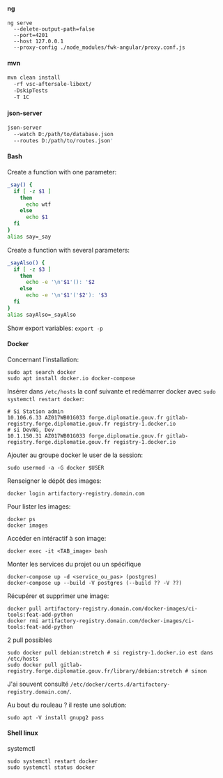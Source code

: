 #### ng
```shell
ng serve 
  --delete-output-path=false 
  --port=4201 
  --host 127.0.0.1 
  --proxy-config ./node_modules/fwk-angular/proxy.conf.js
```

#### mvn
```bash
mvn clean install 
  -rf vsc-aftersale-libext/ 
  -DskipTests 
  -T 1C
```

#### json-server
```bash
json-server 
  --watch D:/path/to/database.json 
  --routes D:/path/to/routes.json'
```

#### Bash
Create a function with one parameter:
```bash
_say() {
  if [ -z $1 ]
    then
      echo wtf
    else
      echo $1
  fi
}
alias say=_say
```

Create a function with several parameters:
```bash
_sayAlso() {
  if [ -z $3 ]
    then
      echo -e '\n'$1'(): '$2
    else
      echo -e '\n'$1'('$2'): '$3
  fi
}
alias sayAlso=_sayAlso
```

Show export variables: `export -p`

#### Docker
Concernant l'installation:
```
sudo apt search docker
sudo apt install docker.io docker-compose
```

Insérer dans `/etc/hosts` la conf suivante et redémarrer docker avec `sudo systemctl restart docker`:
```
# Si Station admin
10.106.6.33	AZ017WB01G033 forge.diplomatie.gouv.fr gitlab-registry.forge.diplomatie.gouv.fr registry-1.docker.io
# si DevNG, Dev
10.1.150.31	AZ017WB01G033 forge.diplomatie.gouv.fr gitlab-registry.forge.diplomatie.gouv.fr registry-1.docker.io
```

Ajouter au groupe docker le user de la session:
```
sudo usermod -a -G docker $USER
```

Renseigner le dépôt des images: 
```
docker login artifactory-registry.domain.com
```

Pour lister les images: 
```
docker ps
docker images
```

Accéder en intéractif à son image:
```
docker exec -it <TAB_image> bash
```

Monter les services du projet ou un spécifique
```
docker-compose up -d <service_ou_pas> (postgres)
docker-compose up --build -V postgres (--build ?? -V ??)
```

Récupérer et supprimer une image:
```
docker pull artifactory-registry.domain.com/docker-images/ci-tools:feat-add-python
docker rmi artifactory-registry.domain.com/docker-images/ci-tools:feat-add-python
```

2 pull possibles
```
sudo docker pull debian:stretch # si registry-1.docker.io est dans /etc/hosts
sudo docker pull gitlab-registry.forge.diplomatie.gouv.fr/library/debian:stretch # sinon
```

J'ai souvent consulté `/etc/docker/certs.d/artifactory-registry.domain.com/`.

Au bout du rouleau ? il reste une solution:
```
sudo apt -V install gnupg2 pass
```
#### Shell linux
systemctl
```
sudo systemctl restart docker
sudo systemctl status docker
```
